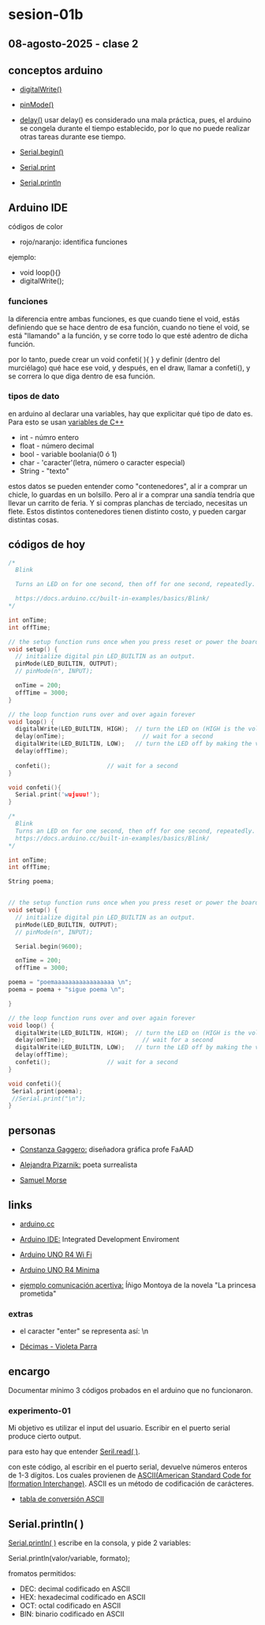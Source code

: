 # sesion-01b

## 08-agosto-2025 - clase 2

## conceptos arduino

- [digitalWrite()](https://docs.arduino.cc/language-reference/en/functions/digital-io/digitalwrite)

- [pinMode()](https://docs.arduino.cc/language-reference/en/functions/digital-io/pinMode)

- [delay()](https://docs.arduino.cc/language-reference/en/functions/time/delay) usar delay() es considerado una mala práctica, pues, el arduino se congela durante el tiempo establecido, por lo que no puede realizar otras tareas durante ese tiempo.

- [Serial.begin()](https://docs.arduino.cc/language-reference/en/functions/communication/serial/begin)

- [Serial.print](https://docs.arduino.cc/language-reference/en/functions/communication/serial/print)

- [Serial.println](https://docs.arduino.cc/language-reference/en/functions/communication/serial/println)

## Arduino IDE

códigos de color

- rojo/naranjo: identifica funciones

ejemplo: 
- void loop(){}
- digitalWrite();

### funciones

la diferencia entre ambas funciones, es que cuando tiene el void, estás definiendo que se hace dentro de esa función, cuando no tiene el void, se está "llamando" a la función, y se corre todo lo que esté adentro de dicha función.

por lo tanto, puede crear un void confeti( ){ } y definir (dentro del murciélago) qué hace ese void, y después, en el draw, llamar a confeti(), y se correra lo que diga dentro de esa función.

### tipos de dato

en arduino al declarar una variables, hay que explicitar qué tipo de dato es. Para esto se usan [variables de C++](https://www.w3schools.com/cpp/cpp_variables.asp)

- int - númro entero
- float - número decimal
- bool - variable boolania(0 ó 1)
- char - 'caracter'(letra, número o caracter especial)
- String - "texto"

estos datos se pueden entender como "contenedores", al ir a comprar un chicle, lo guardas en un bolsillo. Pero al ir a comprar una sandía tendría que llevar un carrito de feria. Y si compras planchas de terciado, necesitas un flete. Estos distintos contenedores tienen distinto costo, y pueden cargar distintas cosas.

## códigos de hoy

```cpp
/*
  Blink

  Turns an LED on for one second, then off for one second, repeatedly.

  https://docs.arduino.cc/built-in-examples/basics/Blink/
*/

int onTime;
int offTime;

// the setup function runs once when you press reset or power the board
void setup() {
  // initialize digital pin LED_BUILTIN as an output.
  pinMode(LED_BUILTIN, OUTPUT);
  // pinMode(n°, INPUT);

  onTime = 200;
  offTime = 3000;
}

// the loop function runs over and over again forever
void loop() {
  digitalWrite(LED_BUILTIN, HIGH);  // turn the LED on (HIGH is the voltage level)
  delay(onTime);                      // wait for a second
  digitalWrite(LED_BUILTIN, LOW);   // turn the LED off by making the voltage LOW
  delay(offTime);      
  
  confeti();                // wait for a second
}

void confeti(){
  Serial.print('wujuuu!');
}
```

```cpp
/*
  Blink
  Turns an LED on for one second, then off for one second, repeatedly.
  https://docs.arduino.cc/built-in-examples/basics/Blink/
*/

int onTime;
int offTime;

String poema;


// the setup function runs once when you press reset or power the board
void setup() {
  // initialize digital pin LED_BUILTIN as an output.
  pinMode(LED_BUILTIN, OUTPUT);
  // pinMode(n°, INPUT);

  Serial.begin(9600);

  onTime = 200;
  offTime = 3000;

poema = "poemaaaaaaaaaaaaaaaaa \n";
poema = poema + "sigue poema \n";

}

// the loop function runs over and over again forever
void loop() {
  digitalWrite(LED_BUILTIN, HIGH);  // turn the LED on (HIGH is the voltage level)
  delay(onTime);                      // wait for a second
  digitalWrite(LED_BUILTIN, LOW);   // turn the LED off by making the voltage LOW
  delay(offTime);
  confeti();                // wait for a second
}

void confeti(){
 Serial.print(poema);
 //Serial.print("\n");
}
```


## personas

- [Constanza Gaggero:](https://www.instagram.com/gaggeroworks/?hl=en) diseñadora gráfica profe FaAAD

- [Alejandra Pizarnik:](https://es.wikipedia.org/wiki/Alejandra_Pizarnik) poeta surrealista

- [Samuel Morse](https://es.wikipedia.org/wiki/Samuel_Morse)

## links

- [arduino.cc](https://www.arduino.cc)

- [Arduino IDE:](https://www.arduino.cc/en/software) Integrated Development Enviroment

- [Arduino UNO R4 Wi Fi](https://docs.arduino.cc/hardware/uno-r4-wifi)

- [Arduino UNO R4 Minima](https://docs.arduino.cc/hardware/uno-r4-minima)

- [ejemplo comunicación acertiva:](https://www.youtube.com/watch?v=6JGp7Meg42U) Íñigo Montoya de la novela "La princesa prometida"

### extras

- el caracter "enter" se representa así: \n

- [Décimas - Violeta Parra](https://web.uchile.cl/publicaciones/cyber/13/tx7.html)

## encargo

Documentar mínimo 3 códigos probados en el arduino que no funcionaron.

### experimento-01

Mi objetivo es utilizar el input del usuario. Escribir en el puerto serial produce cierto output.

para esto hay que entender [Seril.read( )](https://docs.arduino.cc/language-reference/en/functions/communication/serial/println/). 

con este código, al escribir en el puerto serial, devuelve números enteros de 1-3 dígitos. Los cuales provienen de [ASCII(American Standard Code for Iformation Interchange)](https://www.ascii-code.com). ASCII es un método de codificación de carácteres.

- [tabla de conversión ASCII](https://elcodigoascii.com.ar/#google_vignette)

## Serial.println( )

[Serial.println( )](https://docs.arduino.cc/language-reference/en/functions/communication/serial/println/?_gl=1*eskx99*_up*MQ..*_ga*MTk4NjE4Njc5MC4xNzU0ODQyNjQ5*_ga_NEXN8H46L5*czE3NTQ4NDI2NDckbzEkZzEkdDE3NTQ4NDI3NzckajYwJGwwJGgxMjQ5NDI2NDI.) escribe en la consola, y pide 2 variables:

Serial.println(valor/variable, formato);

fromatos permitidos: 

- DEC: decimal codificado en ASCII
- HEX: hexadecimal codificado en ASCII
- OCT: octal codificado en ASCII
- BIN: binario codificado en ASCII

